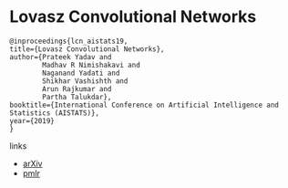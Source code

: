 # Lovasz Convolutional Networks

```
@inproceedings{lcn_aistats19,    
title={Lovasz Convolutional Networks},    
author={Prateek Yadav and
        Madhav R Nimishakavi and
        Naganand Yadati and
        Shikhar Vashishth and
        Arun Rajkumar and
        Partha Talukdar},    
booktitle={International Conference on Artificial Intelligence and Statistics (AISTATS)},    
year={2019}   
}
```

links
- [arXiv](https://arxiv.org/abs/1805.11365)
- [pmlr](http://proceedings.mlr.press/v89/yadav19a.html)
